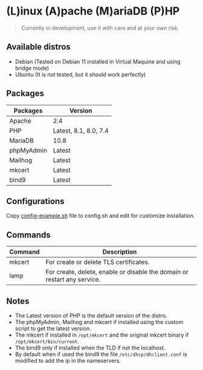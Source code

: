 # (L)inux (A)pache (M)ariaDB (P)HP

> Currently in development, use it with care and at your own risk.

## Available distros

* Debian (Tested on Debian 11 installed in Virtual Maquine and using bridge mode)
* Ubuntu (It is not tested, but it should work perfectly)

## Packages

| **Packages** | **Version**           |
| ------------ | --------------------- |
| Apache       | 2.4                   |
| PHP          | Latest, 8.1, 8.0, 7.4 |
| MariaDB      | 10.8                  |
| phpMyAdmin   | Latest                |
| Mailhog      | Latest                |
| mkcert       | Latest                |
| bind9        | Latest                |

## Configurations

Copy [config-example.sh](config-example.sh) file to config.sh and edit for customize installation.

## Commands

| **Command** | **Description**                                                          |
| ----------- | ------------------------------------------------------------------------ |
| mkcert      | For create or delete TLS certificates.                                   |
| lamp        | For create, delete, enable or disable the domain or restart any service. |

## Notes

* The Latest version of PHP is the default version of the distro.
* The phpMyAdmin, Mailhog and mkcert if installed using the custom script to get the latest version.
* The mkcert if installed in `/opt/mkcert` and the original mkcert binary if `/opt/mkcert/bin/current`.
* The bind9 only if installed when the TLD if not the localhost.
* By default when if used the bind9 the file `/etc/dhcp/dhclient.conf` is modified to add the ip in the nameservers.
